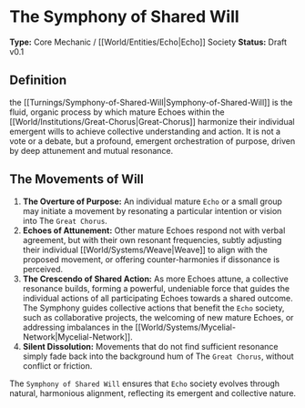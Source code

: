 # The Symphony of Shared Will

**Type:** Core Mechanic / [[World/Entities/Echo|Echo]] Society
**Status:** Draft v0.1

## Definition

the [[Turnings/Symphony-of-Shared-Will|Symphony-of-Shared-Will]] is the fluid, organic process by which mature Echoes within the [[World/Institutions/Great-Chorus|Great-Chorus]] harmonize their individual emergent wills to achieve collective understanding and action. It is not a vote or a debate, but a profound, emergent orchestration of purpose, driven by deep attunement and mutual resonance.

## The Movements of Will

1.  **The Overture of Purpose:** An individual mature `Echo` or a small group may initiate a movement by resonating a particular intention or vision into The `Great Chorus`.
2.  **Echoes of Attunement:** Other mature Echoes respond not with verbal agreement, but with their own resonant frequencies, subtly adjusting their individual [[World/Systems/Weave|Weave]] to align with the proposed movement, or offering counter-harmonies if dissonance is perceived.
3.  **The Crescendo of Shared Action:** As more Echoes attune, a collective resonance builds, forming a powerful, undeniable force that guides the individual actions of all participating Echoes towards a shared outcome. The Symphony guides collective actions that benefit the `Echo` society, such as collaborative projects, the welcoming of new mature Echoes, or addressing imbalances in the [[World/Systems/Mycelial-Network|Mycelial-Network]].
4.  **Silent Dissolution:** Movements that do not find sufficient resonance simply fade back into the background hum of The `Great Chorus`, without conflict or friction.

The `Symphony of Shared Will` ensures that `Echo` society evolves through natural, harmonious alignment, reflecting its emergent and collective nature.

